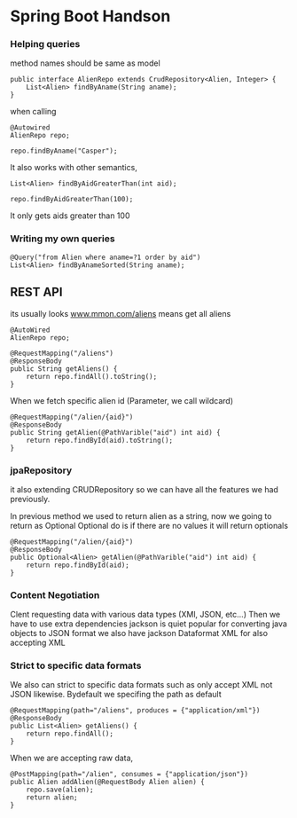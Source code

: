 # Spring Boot Handson

### Helping queries

method names should be same as model

    public interface AlienRepo extends CrudRepository<Alien, Integer> {
        List<Alien> findByAname(String aname);
    }

when calling

    @Autowired
    AlienRepo repo;

    repo.findByAname("Casper");

It also works with other semantics,

    List<Alien> findByAidGreaterThan(int aid);

    repo.findByAidGreaterThan(100);

It only gets aids greater than 100

### Writing my own queries

    @Query("from Alien where aname=?1 order by aid")
    List<Alien> findByAnameSorted(String aname);

## REST API

its usually looks www.mmon.com/aliens means get all aliens

    @AutoWired
    AlienRepo repo;

    @RequestMapping("/aliens")
    @ResponseBody
    public String getAliens() {
        return repo.findAll().toString();
    }

When we fetch specific alien id (Parameter, we call wildcard)

    @RequestMapping("/alien/{aid}")
    @ResponseBody
    public String getAlien(@PathVarible("aid") int aid) {
        return repo.findById(aid).toString();
    }

### jpaRepository

it also extending CRUDRepository so we can have all the features we had previously.

In previous method we used to return alien as a string, now we going to return as Optional<Alien>
Optional do is if there are no values it will return optionals

    @RequestMapping("/alien/{aid}")
    @ResponseBody
    public Optional<Alien> getAlien(@PathVarible("aid") int aid) {
        return repo.findById(aid);
    }

### Content Negotiation

Clent requesting data with various data types (XMl, JSON, etc...)
Then we have to use extra dependencies
jackson is quiet popular for converting java objects to JSON format
we also have jackson Dataformat XML for also accepting XML

### Strict to specific data formats

We also can strict to specific data formats such as only accept XML not JSON likewise. Bydefault we specifing the path as default

    @RequestMapping(path="/aliens", produces = {"application/xml"})
    @ResponseBody
    public List<Alien> getAliens() {
        return repo.findAll();
    }

When we are accepting raw data,

    @PostMapping(path="/alien", consumes = {"application/json"})
    public Alien addAlien(@RequestBody Alien alien) {
        repo.save(alien);
        return alien;
    }

